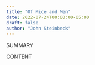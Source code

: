```yaml
---
title: "Of Mice and Men"
date: 2022-07-24T00:00:00-05:00
draft: false
author: "John Steinbeck"
---
```


SUMMARY

<!--more-->

CONTENT